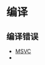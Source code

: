 # 编译

## 编译错误

- [MSVC](https://learn.microsoft.com/zh-cn/cpp/error-messages/compiler-errors-1/c-cpp-build-errors?view=msvc-170)
- 